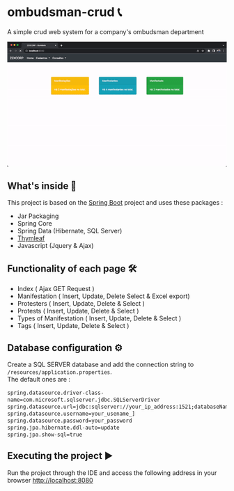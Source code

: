 # ombudsman-crud 📞

A simple crud web system for a company's ombudsman department

![](/src/doc/web-system.gif)

## What's inside 🤔
This project is based on the [Spring Boot](http://projects.spring.io/spring-boot/) project and uses these packages :
- Jar Packaging
- Spring Core
- Spring Data (Hibernate, SQL Server)
- [Thymleaf](https://thymeleaf.org)
- Javascript (Jquery & Ajax)

## Functionality of each page 🛠️
- Index ( Ajax GET Request )
- Manifestation ( Insert, Update, Delete Select & Excel export) 
- Protesters ( Insert, Update, Delete & Select )
- Protests ( Insert, Update, Delete & Select )
- Types of Manifestation ( Insert, Update, Delete & Select )
- Tags ( Insert, Update, Delete & Select )


## Database configuration ⚙️
Create a SQL SERVER database and add the connection string to `/resources/application.properties`.  
The default ones are :

```properties
spring.datasource.driver-class-name=com.microsoft.sqlserver.jdbc.SQLServerDriver
spring.datasource.url=jdbc:sqlserver://your_ip_address:1521;databaseName=YOUR_DATABASE_NAME
spring.datasource.username=your_usename_]
spring.datasource.password=your_password
spring.jpa.hibernate.ddl-auto=update
spring.jpa.show-sql=true
```

## Executing the project ▶️
Run the project through the IDE and access the following address in your browser [http://localhost:8080](http://localhost:8080)
